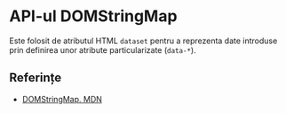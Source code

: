 # API-ul DOMStringMap

Este folosit de atributul HTML `dataset` pentru a reprezenta date introduse prin definirea unor atribute particularizate (`data-*`).

## Referințe

- [DOMStringMap. MDN](https://developer.mozilla.org/en-US/docs/Web/API/DOMStringMap)

